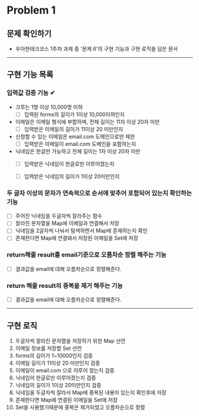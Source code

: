 # Problem 1


## 문제 확인하기
- 우아한테크코스 1주차 과제 중 '문제 6'의 구현 기능과 구현 로직을 담은 문서

---

[//]: # (docs:&#40;problem6&#41;:add implementation specification구현 명세서)
##  구현 기능 목록

### 입력값 검증 기능 ️✔
- 크루는 1명 이상 10,000명 이하
   - [ ] 입력된 forms의 길이가 1이상 10,000이하인지 
- 이메일은 이메일 형식에 부합하며, 전체 길이는 11자 이상 20자 미만
   - [ ] 입력받은 이메일의 길이가 11이상 20 미만인지
- 신청할 수 있는 이메일은 email.com 도메인으로만 제한
    - [ ] 입력받은 이메일이 email.com 도메인을 포함하는지
- 닉네임은 한글만 가능하고 전체 길이는 1자 이상 20자 미만
    - [ ] 입력받은 닉네임이 한글로만 이루어졌는지
    - [ ] 입력받은 닉네임의 길이가 1이상 20미만인지


### 두 글자 이상의 문자가 연속적으로 순서에 맞추어 포함되어 있는지 확인하는 기능
- [ ] 주어진 닉네임을 두글자씩 잘라주는 함수
- [ ] 잘라진 문자열을 Map에 이메일과 연결해서 저장
- [ ] 닉네임을 2글자씩 나눠서 탐색하면서 Map에 존재하는지 확인
- [ ] 존재한다면 Map에 연결돼서 저장된 이메일을 Set에 저장
 
### return해줄 result를 email기준으로 오름차순 정렬 해주는 기능
-  [ ] 결과값을 email에 대해 오름차순으로 정렬해준다.
### return 해줄 result의 중복을 제거 해주는 기능
-  [ ] 결과값을 email에 대해 오름차순으로 정렬해준다.



---

## 구현 로직

1. 두글자씩 잘라진 문자열을 저장하기 위한 Map 선언
2. 이메일 정보를 저장할 Set 선언
3. forms의 길이가 1~10000인지 검증
4. 이메일 길이가 11이상 20 미만인지 검증
5. 이메일이 email.com 으로 이루어 졌는지 검증
6. 닉네임이 한글로만 이루어졌는지 검증
7. 닉네임의 길이가 1이상 20미만인지 검증
8. 닉네임을 두글자씩 잘라서 Map에 중복된 내용이 있는지 확인후에 저장
9. 존재한다면 Map에 연결된 이메일을 Set에 저장
10. Set을 사용했기때문에 중복은 제거되었고 오름차순으로 정렬

